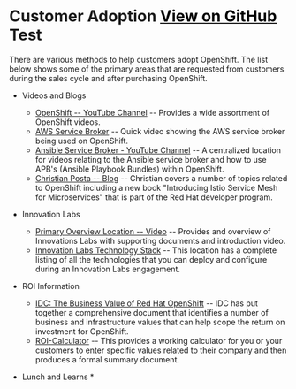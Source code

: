 # Customer Adoption <a href="{{ site.github.repository_url }}" class="btn"><font color="000000">View on GitHub</font></a> Test
There are various methods to help customers adopt OpenShift.  The list below shows some of the primary areas that are requested from customers during the sales cycle and after purchasing OpenShift.  

* Videos and Blogs
	* [OpenShift -- YouTube Channel](https://www.youtube.com/user/rhopenshift/videos) -- Provides a wide assortment of OpenShift videos.
	* [AWS Service Broker](https://www.youtube.com/watch?v=EKo3khfmhi8) -- Quick video showing the AWS service broker being used on OpenShift.
	* [Ansible Service Broker - YouTube Channel](https://www.youtube.com/channel/UC04eOMIMiV06_RSZPb4OOBw) -- A centralized location for videos relating to the Ansible service broker and how
to use APB's (Ansible Playbook Bundles) within OpenShift.
	* [Christian Posta -- Blog](http://blog.christianposta.com/) -- Christian covers a number of topics related to OpenShift including a new book "Introducing Istio Service Mesh for Microservices" that is part of the Red Hat developer program.
* Innovation Labs
	* [Primary Overview Location -- Video](https://www.redhat.com/en/services/consulting/open-innovation-labs?sc_cid=701f2000000tvPJAAY) -- Provides and overview of Innovations Labs with supporting documents and introduction video.
	* [Innovation Labs Technology Stack](https://www.redhat.com/en/explore/my-open-innovation-lab-stack) -- This location has a complete listing of all the technologies that you can deploy and configure during an Innovation Labs engagement.

* ROI Information
	* [IDC: The Business Value of Red Hat OpenShift](https://www.redhat.com/en/resources/The-Business-Value-of-Red-Hat-OpenShift) -- IDC has put together a comprehensive document that identifies a number of business and infrastructure values that can help scope the return on investment for OpenShift.  
	* [ROI-Calculator](https://redhat.valuestoryapp.com/OpenShift_sales/) -- This provides a working calculator for you or your customers to enter specific values related to their company and then produces a formal summary document.

* Lunch and Learns
	* 

